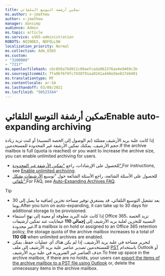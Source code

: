 ```yaml
---
title: تمكين أرشفة التوسع التلقائي
ms.author: v-jmathew
author: v-jmathew
manager: dansimp
audience: Admin
ms.topic: article
ms.service: o365-administration
ROBOTS: NOINDEX, NOFOLLOW
localization_priority: Normal
ms.collection: Adm_O365
ms.custom:
- "3100008"
- "7217"
ms.openlocfilehash: cbc856a76d811c09aefcada962376ae4e9469c3b
ms.sourcegitcommit: 7fa9bf6f9fc7438791aa9241a440e5be817d4401
ms.translationtype: MT
ms.contentlocale: ar-SA
ms.lasthandoff: 03/08/2021
ms.locfileid: "50523344"
---
```

# <a name="enable-auto-expanding-archiving"></a><span data-ttu-id="54d0a-102">تمكين أرشفة التوسع التلقائي</span><span class="sxs-lookup"><span data-stu-id="54d0a-102">Enable auto-expanding archiving</span></span>

<span data-ttu-id="54d0a-103">إذا كانت علبة بريد الأرشيف ممتلئة (تم الوصول إلى الحصة النسبية) أو كنت تريد زيادة حجم الأرشيف، يمكنك تمكين الأرشفة غير المحدودة للمستخدمين.</span><span class="sxs-lookup"><span data-stu-id="54d0a-103">If the archive mailbox is full (quota is reached) or you want to increase the archive size, you can enable unlimited archiving for users.</span></span>

- <span data-ttu-id="54d0a-104">للحصول على الإرشادات، راجع ["تمكين الأرشفة غير المحدودة".](https://docs.microsoft.com/office365/securitycompliance/enable-unlimited-archiving)</span><span class="sxs-lookup"><span data-stu-id="54d0a-104">For instructions, see [Enable unlimited archiving](https://docs.microsoft.com/office365/securitycompliance/enable-unlimited-archiving).</span></span>
- <span data-ttu-id="54d0a-105">للحصول على الأسئلة الشائعة، راجع الأسئلة الشائعة حول "توسيع [الأرشيفات بشكل تلقائي".](https://blogs.technet.microsoft.com/exchange/2018/04/09/office-365-auto-expanding-archives-faq/)</span><span class="sxs-lookup"><span data-stu-id="54d0a-105">For FAQ, see [Auto-Expanding Archives FAQ](https://blogs.technet.microsoft.com/exchange/2018/04/09/office-365-auto-expanding-archives-faq/).</span></span>

> [!TIP]
>
> - <span data-ttu-id="54d0a-106">بعد تشغيل التوسيع التلقائي، قد يستغرق توفير مساحة تخزين إضافية ما يصل إلى 30 يوما.</span><span class="sxs-lookup"><span data-stu-id="54d0a-106">After you turn on auto-expanding, it can take up to 30 days for additional storage to be provisioned.</span></span>
> - <span data-ttu-id="54d0a-107">إذا كانت علبة البريد معلوقة أو معينة إلى نهج استبقاء Office 365، تزيد الحصة النسبية للتخزين لعلبة بريد الأرشيف إلى **إجمالي 110** غيغابايت عند تمكين أرشيفات غير محدودة.</span><span class="sxs-lookup"><span data-stu-id="54d0a-107">If a mailbox is on hold or assigned to an Office 365 retention policy, the storage quota of the archive mailbox increases to a total of **110 GB** when unlimited archives are enabled.</span></span>
> - <span data-ttu-id="54d0a-108">لتحرير مساحة في علبة بريد الأرشيف، إذا لم يكن هناك أي عمليات حفظ، يمكن للمستخدمين تصدير عناصر علبة بريد الأرشيف إلى ملف [PST](https://support.office.com/article/Export-or-backup-email-contacts-and-calendar-to-an-Outlook-pst-file-14252b52-3075-4e9b-be4e-ff9ef1068f91) باستخدام Outlook أو حذف العناصر غير الضرورية في علبة بريد الأرشيف.</span><span class="sxs-lookup"><span data-stu-id="54d0a-108">To free up space in the archive mailbox, if there are no holds, your users can [export the items of the archive mailbox to a PST file using Outlook](https://support.office.com/article/Export-or-backup-email-contacts-and-calendar-to-an-Outlook-pst-file-14252b52-3075-4e9b-be4e-ff9ef1068f91) or, delete the unnecessary items in the archive mailbox.</span></span>
